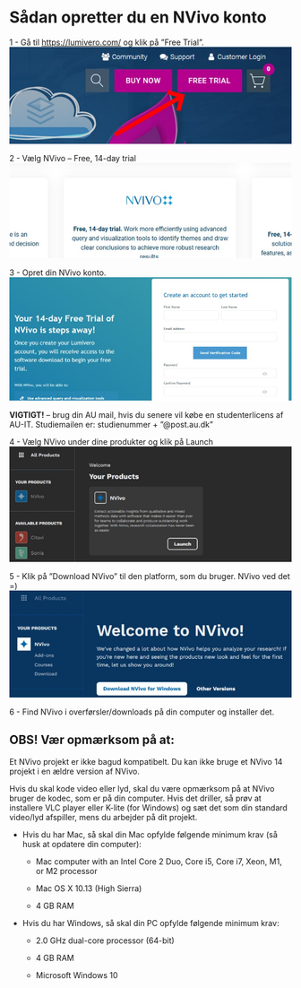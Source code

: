 
# Sådan opretter du en NVivo konto 

 


1 - Gå til https://lumivero.com/ og klik på ”Free Trial”.     
![Billede 001.jpg](https://github.com/AUL-Arts-NVivo/NVivo-intro/blob/main/Images/billede001.jpg)    

  
2 - Vælg NVivo – Free, 14-day trial   
![Billede 002.jpg](https://github.com/AUL-Arts-NVivo/NVivo-intro/blob/main/Images/billede002.jpg)  

  
3 - Opret din NVivo konto.      
![Billede 003.jpg](https://github.com/AUL-Arts-NVivo/NVivo-intro/blob/main/Images/billede003.jpg)



**VIGTIGT!** – brug din AU mail, hvis du senere vil købe en studenterlicens af AU-IT. Studiemailen er: studienummer + ”@post.au.dk”   
  
4 - Vælg NVivo under dine produkter og klik på Launch   
![Billede 004.jpg](https://github.com/AUL-Arts-NVivo/NVivo-intro/blob/main/Images/billede004.jpg)  
  
    
5 - Klik på ”Download NVivo” til den platform, som du bruger. NVivo ved det =)   
![Billede 005.jpg](https://github.com/AUL-Arts-NVivo/NVivo-intro/blob/main/Images/billede005.jpg)  
  
    
6 - Find NVivo i overførsler/downloads på din computer og installer det. 

  

 

## OBS! Vær opmærksom på at: 

Et NVivo projekt er ikke bagud kompatibelt. Du kan ikke bruge et NVivo 14 projekt i en ældre version af NVivo. 

Hvis du skal kode video eller lyd, skal du være opmærksom på at NVivo bruger de kodec, som er på din computer. Hvis det driller, så prøv at installere VLC player eller K-lite (for Windows) og sæt det som din standard video/lyd afspiller, mens du arbejder på dit projekt. 

* Hvis du har Mac, så skal din Mac opfylde følgende minimum krav (så husk at opdatere din computer): 

  * Mac computer with an Intel Core 2 Duo, Core i5, Core i7, Xeon, M1, or M2 processor 

  * Mac OS X 10.13 (High Sierra) 

  * 4 GB RAM 

* Hvis du har Windows, så skal din PC opfylde følgende minimum krav: 

  * 2.0 GHz dual-core processor (64-bit) 

  * 4 GB RAM 

  * Microsoft Windows 10 

